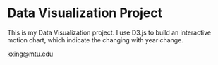 Data Visualization Project
=====

This is my Data Visualization project. I use D3.js to build an interactive motion chart, which indicate the changing with year change.

kxing@mtu.edu


